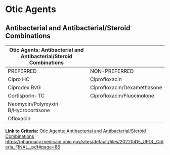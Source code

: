 # Otic Agents

## Antibacterial and Antibacterial/Steroid Combinations

| Otic Agents: Antibacterial and Antibacterial/Steroid Combinations  |                                 |
|--------------------------------------------------------------------|---------------------------------|
| PREFERRED                                                          | NON-PREFERRED                   |
| Cipro HC                                                           | Ciprofloxacin                   |
| Ciprodex BvG                                                       | Ciprofloxacin/Dexamethasone     |
| Cortisporin-TC                                                     | Ciprofloxacin/Fluocinolone      |
| Neomycin/Polymyxin B/Hydrocortisone                                |                                 |
| Ofloxacin                                                          |                                 |

**Link to Criteria:** [Otic Agents: Antibacterial and Antibacterial/Steroid Combinations](https://pharmacy.medicaid.ohio.gov/sites/default/files/20220415_UPDL_Criteria_FINAL_.pdf#page=86) <https://pharmacy.medicaid.ohio.gov/sites/default/files/20220415_UPDL_Criteria_FINAL_.pdf#page=86>
